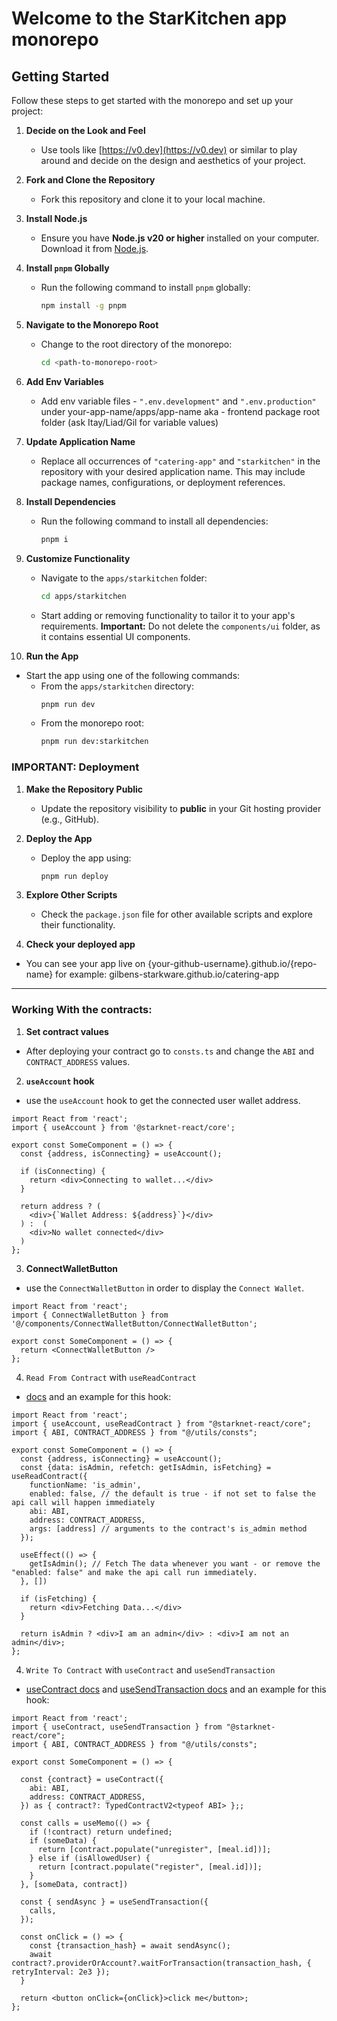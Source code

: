 # Welcome to the StarKitchen app monorepo

## Getting Started

Follow these steps to get started with the monorepo and set up your project:

1. **Decide on the Look and Feel**
   - Use tools like [https://v0.dev](https://v0.dev) or similar to play around and decide on the design and aesthetics of your project.

2. **Fork and Clone the Repository**
   - Fork this repository and clone it to your local machine.

3. **Install Node.js**
   - Ensure you have **Node.js v20 or higher** installed on your computer. Download it from [Node.js](https://nodejs.org).

4. **Install `pnpm` Globally**
   - Run the following command to install `pnpm` globally:
     ```bash
     npm install -g pnpm
     ```

5. **Navigate to the Monorepo Root**
   - Change to the root directory of the monorepo:
     ```bash
     cd <path-to-monorepo-root>
     ```

6. **Add Env Variables**
   - Add env variable files - `".env.development"` and `".env.production"` under your-app-name/apps/app-name aka - frontend package root folder (ask Itay/Liad/Gil for variable values)

7. **Update Application Name**
   - Replace all occurrences of `"catering-app"` and `"starkitchen"` in the repository with your desired application name. This may include package names, configurations, or deployment references.

8. **Install Dependencies**
   - Run the following command to install all dependencies:
     ```bash
     pnpm i
     ```

9. **Customize Functionality**
   - Navigate to the `apps/starkitchen` folder:
     ```bash
     cd apps/starkitchen
     ```
   - Start adding or removing functionality to tailor it to your app's requirements. **Important:** Do not delete the `components/ui` folder, as it contains essential UI components.

10. **Run the App**
   - Start the app using one of the following commands:
     - From the `apps/starkitchen` directory:
       ```bash
       pnpm run dev
       ```
     - From the monorepo root:
       ```bash
       pnpm run dev:starkitchen
       ```

### IMPORTANT: Deployment

1. **Make the Repository Public**
   - Update the repository visibility to **public** in your Git hosting provider (e.g., GitHub).

2. **Deploy the App**
   - Deploy the app using:
     ```bash
     pnpm run deploy
     ```

3. **Explore Other Scripts**
   - Check the `package.json` file for other available scripts and explore their functionality.

4. **Check your deployed app**
  - You can see your app live on {your-github-username}.github.io/{repo-name} for example: gilbens-starkware.github.io/catering-app
---

### Working With the contracts:

1. **Set contract values**
  - After deploying your contract go to `consts.ts` and change the `ABI` and `CONTRACT_ADDRESS` values.

2. **`useAccount` hook** 
  - use the `useAccount` hook to get the connected user wallet address.

```tsx
import React from 'react';
import { useAccount } from '@starknet-react/core';

export const SomeComponent = () => {
  const {address, isConnecting} = useAccount();

  if (isConnecting) {
    return <div>Connecting to wallet...</div>
  }

  return address ? (
    <div>{`Wallet Address: ${address}`}</div> 
  ) :  (
    <div>No wallet connected</div>
  )
};
```

3. **ConnectWalletButton** 
  - use the `ConnectWalletButton` in order to display the `Connect Wallet`.

```tsx
import React from 'react';
import { ConnectWalletButton } from '@/components/ConnectWalletButton/ConnectWalletButton';

export const SomeComponent = () => {
  return <ConnectWalletButton />
};
```

4. `Read From Contract` with `useReadContract`
  - [docs](https://www.starknet-react.com/docs/hooks/use-read-contract) and an example for this hook: 

```tsx
import React from 'react';
import { useAccount, useReadContract } from "@starknet-react/core";
import { ABI, CONTRACT_ADDRESS } from "@/utils/consts";

export const SomeComponent = () => {
  const {address, isConnecting} = useAccount();
  const {data: isAdmin, refetch: getIsAdmin, isFetching} = useReadContract({ 
    functionName: 'is_admin', 
    enabled: false, // the default is true - if not set to false the api call will happen immediately
    abi: ABI,
    address: CONTRACT_ADDRESS,
    args: [address] // arguments to the contract's is_admin method
  });

  useEffect(() => {
    getIsAdmin(); // Fetch The data whenever you want - or remove the "enabled: false" and make the api call run immediately.
  }, [])

  if (isFetching) {
    return <div>Fetching Data...</div>
  }

  return isAdmin ? <div>I am an admin</div> : <div>I am not an admin</div>;
};
```

4. `Write To Contract` with `useContract` and `useSendTransaction`
  - [useContract docs](https://www.starknet-react.com/docs/hooks/use-contract) and [useSendTransaction docs](https://www.starknet-react.com/docs/hooks/use-read-contract) and an example for this hook: 

```tsx
import React from 'react';
import { useContract, useSendTransaction } from "@starknet-react/core";
import { ABI, CONTRACT_ADDRESS } from "@/utils/consts";

export const SomeComponent = () => {
  
  const {contract} = useContract({
    abi: ABI,
    address: CONTRACT_ADDRESS,
  }) as { contract?: TypedContractV2<typeof ABI> };;

  const calls = useMemo(() => {
    if (!contract) return undefined;
    if (someData) {
      return [contract.populate("unregister", [meal.id])];
    } else if (isAllowedUser) {
      return [contract.populate("register", [meal.id])];
    }
  }, [someData, contract])

  const { sendAsync } = useSendTransaction({ 
    calls, 
  });  

  const onClick = () => {
    const {transaction_hash} = await sendAsync();
    await contract?.providerOrAccount?.waitForTransaction(transaction_hash, { retryInterval: 2e3 });
  }
  
  return <button onClick={onClick}>click me</button>;
};
```
